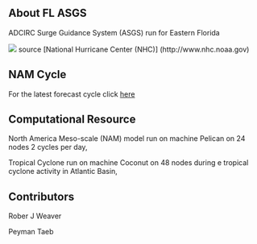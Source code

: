 ## About FL ASGS

ADCIRC Surge Guidance System (ASGS) run for Eastern Florida

<img src="http://www.nhc.noaa.gov/xgtwo/two_atl_2d0.png">
source [National Hurricane Center (NHC)] (http://www.nhc.noaa.gov)

## NAM Cycle
For the latest forecast cycle click [here](/latest/latest_cycle.md)

## Computational Resource

North America Meso-scale (NAM) model run on machine Pelican on 24 nodes 2 cycles per day, 

Tropical Cyclone run on machine Coconut on 48 nodes during e tropical cyclone activity in Atlantic Basin,

## Contributors

Rober J Weaver                                            

Peyman Taeb 

